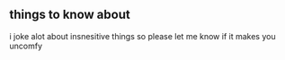 ## things to know about

i joke alot about insnesitive things so please let me know if it makes you uncomfy 
